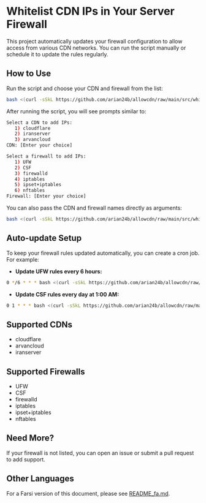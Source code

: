 # Whitelist CDN IPs in Your Server Firewall

This project automatically updates your firewall configuration to allow access from various CDN networks. You can run the script manually or schedule it to update the rules regularly.

## How to Use

Run the script and choose your CDN and firewall from the list:

```bash
bash <(curl -sSkL https://github.com/arian24b/allowcdn/raw/main/src/whitelister.sh)
```

After running the script, you will see prompts similar to:

```bash
Select a CDN to add IPs:
   1) cloudflare
   2) iranserver
   3) arvancloud
CDN: [Enter your choice]
```

```bash
Select a firewall to add IPs:
   1) UFW
   2) CSF
   3) firewalld
   4) iptables
   5) ipset+iptables
   6) nftables
Firewall: [Enter your choice]
```

You can also pass the CDN and firewall names directly as arguments:

```bash
bash <(curl -sSkL https://github.com/arian24b/allowcdn/raw/main/src/whitelister.sh) cloudflare ufw
```

## Auto-update Setup

To keep your firewall rules updated automatically, you can create a cron job. For example:

- **Update UFW rules every 6 hours:**

```bash
0 */6 * * * bash <(curl -sSkL https://github.com/arian24b/allowcdn/raw/main/src/whitelister.sh) cloudflare ufw >/dev/null 2>&1
```

- **Update CSF rules every day at 1:00 AM:**

```bash
0 1 * * * bash <(curl -sSkL https://github.com/arian24b/allowcdn/raw/main/src/whitelister.sh) arvancloud csf >/dev/null 2>&1
```

## Supported CDNs

- cloudflare
- arvancloud
- iranserver

## Supported Firewalls

- UFW
- CSF
- firewalld
- iptables
- ipset+iptables
- nftables

## Need More?

If your firewall is not listed, you can open an issue or submit a pull request to add support.

## Other Languages

For a Farsi version of this document, please see [README_fa.md](/home/arian/code/allowcdn/README_fa.md).
